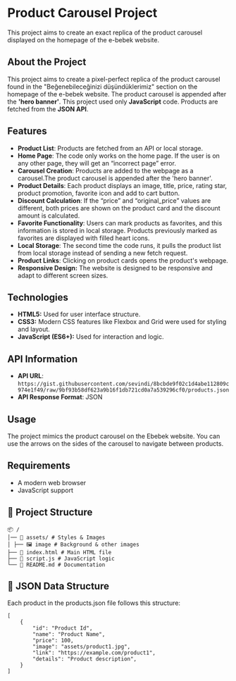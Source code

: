 # Product Carousel Project

This project aims to create an exact replica of the product carousel displayed on the homepage of the e-bebek website.

## About the Project

This project aims to create a pixel-perfect replica of the product carousel found in the "Beğenebileceğinizi düşündüklerimiz" section on the homepage of the e-bebek website. The product carousel is appended after the **'hero banner'**. This project used only **JavaScript** code. Products are fetched from the **JSON API**.

## Features

- **Product List**: Products are fetched from an API or local storage.
- **Home Page**: The code only works on the home page. If the user is on any other page, they will get an “incorrect page” error.
- **Carousel Creation**: Products are added to the webpage as a carousel.The product carousel is appended after the 'hero banner'.
- **Product Details**: Each product displays an image, title, price, rating star, product promotion, favorite icon and add to cart button.
- **Discount Calculation**: If the “price” and “original_price” values ​​are different, both prices are shown on the product card and the discount amount is calculated.
- **Favorite Functionality**: Users can mark products as favorites, and this information is stored in local storage. Products previously marked as favorites are displayed with filled heart icons.
- **Local Storage**: The second time the code runs, it pulls the product list from local storage instead of sending a new fetch request.
- **Product Links**: Clicking on product cards opens the product's webpage.
- **Responsive Design:** The website is designed to be responsive and adapt to different screen sizes.

## Technologies 

- **HTML5:** Used for user interface structure.
- **CSS3:** Modern CSS features like Flexbox and Grid were used for styling and layout.
- **JavaScript (ES6+):** Used for interaction and logic.

## API Information

- **API URL**: `https://gist.githubusercontent.com/sevindi/8bcbde9f02c1d4abe112809c974e1f49/raw/9bf93b58df623a9b16f1db721cd0a7a539296cf0/products.json`
- **API Response Format**: JSON

## Usage

The project mimics the product carousel on the Ebebek website. You can use the arrows on the sides of the carousel to navigate between products.

## Requirements
- A modern web browser
- JavaScript support

## 📂 Project Structure

    📦 /
    │── 📂 assets/ # Styles & Images
    │ ├── 🖼️ image # Background & other images
    ├── 📄 index.html # Main HTML file
    ├── 📄 script.js # JavaScript logic
    └── 📄 README.md # Documentation
    

## 📝 JSON Data Structure

Each product in the products.json file follows this structure:

    [
        {
            "id": "Product Id",
            "name": "Product Name",
            "price": 100,
            "image": "assets/product1.jpg",
            "link": "https://example.com/product1",
            "details": "Product description",
        }
    ]









